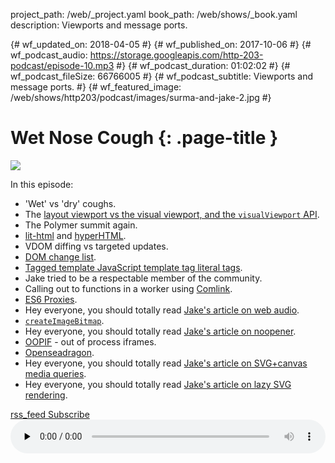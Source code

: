 project_path: /web/_project.yaml
book_path: /web/shows/_book.yaml
description: Viewports and message ports.

{# wf_updated_on: 2018-04-05 #}
{# wf_published_on: 2017-10-06 #}
{# wf_podcast_audio: https://storage.googleapis.com/http-203-podcast/episode-10.mp3 #}
{# wf_podcast_duration: 01:02:02 #}
{# wf_podcast_fileSize: 66766005 #}
{# wf_podcast_subtitle: Viewports and message ports. #}
{# wf_featured_image: /web/shows/http203/podcast/images/surma-and-jake-2.jpg #}

# Wet Nose Cough {: .page-title }

<img src="/web/shows/http203/podcast/images/surma-and-jake-2.jpg" class="attempt-right">

In this episode:

* 'Wet' vs 'dry' coughs.
* The [layout viewport vs the visual viewport, and the `visualViewport`
  API](/web/updates/2017/09/visual-viewport-api).
* The Polymer summit again.
* [lit-html](https://github.com/PolymerLabs/lit-html) and
  [hyperHTML](https://github.com/WebReflection/hyperHTML).
* VDOM diffing vs targeted updates.
* [DOM change list](https://github.com/whatwg/dom/issues/270).
* [Tagged template JavaScript template tag literal
  tags](https://developer.mozilla.org/en-US/docs/Web/JavaScript/Reference/Template_literals#Tagged_template_literals).
* Jake tried to be a respectable member of the community.
* Calling out to functions in a worker using [Comlink](https://github.com/GoogleChromeLabs/comlink).
* [ES6
  Proxies](https://developer.mozilla.org/en-US/docs/Web/JavaScript/Reference/Global_Objects/Proxy).
* Hey everyone, you should totally read [Jake's article on web
  audio](https://jakearchibald.com/2016/sounds-fun/).
* [`createImageBitmap`](https://developer.mozilla.org/en-US/docs/Web/API/WindowOrWorkerGlobalScope/createImageBitmap).
* Hey everyone, you should totally read [Jake's article on
  noopener](https://jakearchibald.com/2016/performance-benefits-of-rel-noopener/).
* [OOPIF](https://www.chromium.org/developers/design-documents/oop-iframes) - out of process
  iframes.
* [Openseadragon](https://openseadragon.github.io/).
* Hey everyone, you should totally read [Jake's article on SVG+canvas media
  queries](https://jakearchibald.com/2016/svg-media-queries/).
* Hey everyone, you should totally read [Jake's article on lazy SVG
  rendering](https://jakearchibald.com/2017/lazy-async-svg/).

<a href="http://feeds.feedburner.com/Http203Podcast">
  <span class="material-icons">rss_feed</span>
  Subscribe
</a>

<audio style="width: 100%" src="https://storage.googleapis.com/http-203-podcast/episode-10.mp3" controls preload="none">


